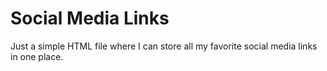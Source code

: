 # Social Media Links
Just a simple HTML file where I can store all my favorite social media links in one place. 
